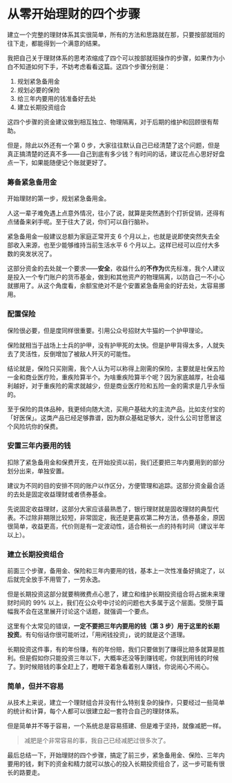 # 从零开始理财的四个步骤

建立一个完整的理财体系其实很简单，所有的方法和思路就在那，只要按部就班的往下走，都能得到一个满意的结果。

我把自己关于理财体系的思考浓缩成了四个可以按部就班操作的步骤，如果作为小白不知道如何下手，不妨考虑看看这篇。这四个步骤分别是：

1. 规划紧急备用金
3. 规划必要的保险
2. 给三年内要用的钱准备好去处
4. 建立长期投资组合

这四个步骤的资金建议做到相互独立、物理隔离，对于后期的维护和回顾很有帮助。

但是，除此以外还有一个第 0 步，大家往往默认自己已经清楚了这个问题，但是真正搞清楚的还真不多——自己到底有多少钱？有时间的话，建议花点心思好好盘点一下，如果能随便记个账就更好了。

### 筹备紧急备用金

开始理财的第一步，规划紧急备用金。

人这一辈子难免遇上点意外情况，往小了说，就算是突然遇到个打折促销，还得有点储备来剁手呢。至于往大了说，你们可以自行脑补。

紧急备用金一般建议总额为家庭正常开支 6 个月以上，也就是说即使突然失去全部收入来源，也至少能够维持当前生活水平 6 个月以上。这样已经可以应付大多数的突发状况了。

这部分资金的去处就一个要求——**安全**，收益什么的**不作为**优先标准，我个人建议是投入一个专门账户的货币基金，做到和其他资产的物理隔离，以防自己一不小心就挪用了。从这个角度看，余额宝绝对不是个安置紧急备用金的好去处，太容易挪用。

### 配置保险

保险很必要，但是度同样很重要。引用公众号招财大牛猫的一个护甲理论。

保险就相当于战场上士兵的护甲，没有护甲死的太快。但是护甲背得太多，人就失去了灵活性，反倒增加了被敌人歼灭的可能性。

结论就是，保险只买刚需，我个人认为可以称得上刚需的保险，主要就是社保五险一金和商业医疗险，重疾险算半个。为啥重疾险算半个呢？因为家底越厚，社会福利越好，对于重疾险的需求就越少，但是商业医疗险和五险一金的需求是几乎永恒的。

至于保险的具体品种，我更倾向随大流，买用户基础大的主流产品，比如支付宝的「好医保」。这类产品已经足够靠谱，因为群众基础足够大，没什么公司甘愿冒这个风险坑你的保费。

### 安置三年内要用的钱

扣除了紧急备用金和保费开支，在开始投资以前，我们还要把三年内要用到的部分划分出来，单独安置。

建议为不同的目的安排不同的账户以作区分，方便管理和追踪。这部分资金最合适的去处是固定收益理财或者债券基金。

先说固定收益理财，这部分大家应该最熟悉了，银行理财就是固收理财的典型代表。不过除非期限比较短，非常固定，我还是更喜欢第二种方法，债券基金，原因很简单，收益更高，代价则是有一定波动性，适合稍长一点的持有时间（建议半年以上）。

### 建立长期投资组合

前面三个步骤，备用金、保险和三年内要用的钱，基本上一次性准备好搞定了，以后就完全放手不用管了，一劳永逸。

但是长期投资这部分就要稍微费点心思了，建立和维护长期投资组合将占据未来理财时间的 99% 以上，我们在公众号中讨论的问题也大多属于这个层面。受限于篇幅我不会在这里展开讨论这个话题，就强调一个要点。

这里有个太常见的错误，**一定不要把三年内要用的钱（第 3 步）用于这里的长期投资**。有句俗话你很可能听过，「用闲钱投资」，说的就是这个道理。

长期投资这件事，有的年份赚，有的年份赔，我们只要做到了赚得比赔多就算是胜利。但是假如你只能投资三年以下，大概率还没等到赚钱呢，你就到用钱的时候了。到时候赔钱的事全赶上了，瞪眼干着急看着别人赚钱，你说闹心不闹心。

### 简单，但并不容易

从技术上来说，建立一个理财组合并没有什么特别复杂的操作，只要经过一些简单的统计和计算，每个人都可以很建立起一套符合自己的理财体系。

但是简单并不等于容易，一个系统总是容易搭建、但是难于坚持，就像减肥一样。

> 减肥是个非常容易的事，我自己已经减肥过很多次了。

最后总结一下，开始理财的四个步骤，搞定了前三步，紧急备用金、保险、三年内要用的钱，剩下的资金和精力就可以放心的投入长期投资组合了，这一步可能有很长的路要走。